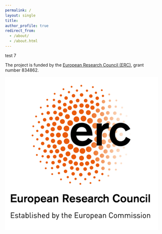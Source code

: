```yaml
---
permalink: /
layout: single
title: 
author_profile: true
redirect_from: 
  - /about/
  - /about.html
---
```


test 7

The project is funded by the [European Research Council (ERC)](https://erc.europa.eu), grant number 834862.

![ERC](/images/LOGO_ERC.jpg#thumbnail)
